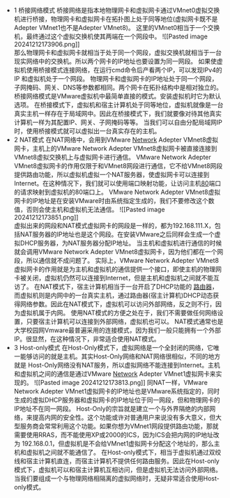  
- 1  桥接网络模式
	桥接网络是指本地物理网卡和虚拟网卡通过VMnet0虚拟交换机进行桥接，物理网卡和虚拟网卡在拓扑图上处于同等地位(虚拟网卡既不是Adepter VMnet1也不是Adepter VMnet8)。
	这里的VMnet0相当于一个交换机，最终通过这个虚拟交换机使其两端在一个网段中。
	![[Pasted image 20241212173906.png]]  
	那么物理网卡和虚拟网卡就相当于处于同一个网段，虚拟交换机就相当于一台现实网络中的交换机。所以两个网卡的IP地址也要设置为同一网段。
	如果使虚拟机使用桥接模式连接网络，在运行cmd命令后产看两个IP，可以发现IPv4的IP 和虚拟机处于一个网段。
	物理网卡和虚拟网卡的IP地址处于同一个网段，子网掩码、网关、DNS等参数都相同。两个网卡在拓扑结构中是相对独立的。
	桥接网络模式是VMware虚拟机中最简单直接的模式。安装虚拟机时它为默认选项。
	在桥接模式下，虚拟机和宿主计算机处于同等地位，虚拟机就像是一台真实主机一样存在于局域网中。因此在桥接模式下，我们就要像对待其他真实计算机一样为其配置IP、网关、子网掩码等等。
	当我们可以自由分配局域网IP时，使用桥接模式就可以虚拟出一台真实存在的主机。
- 2  NAT模式
	在NAT网络中，会用到VMware [Network](http://whatis.ctocio.com.cn/searchwhatis/367/6093367.shtml) Adepter VMnet8虚拟网卡，主机上的VMware Network Adepter VMnet8虚拟网卡被直接连接到VMnet8虚拟交换机上与虚拟网卡进行通信。
	VMware Network Adepter VMnet8虚拟网卡的作用仅限于和VMnet8网段进行通信，它不给VMnet8网段提供路由功能，所以虚拟机虚拟一个NAT服务器，使虚拟网卡可以连接到Internet。在这种情况下，我们就可以使用端口映射功能，让访问主机[80](http://whatis.ctocio.com.cn/searchwhatis/293/5949293.shtml)端口的请求映射到虚拟机的80端口上。
	VMware Network Adepter VMnet8虚拟网卡的IP地址是在安装VMware时由系统指定生成的，我们不要修改这个数值，否则会使主机和虚拟机无法通信。
	![[Pasted image 20241212173851.png]]  
	虚拟出来的网段和NAT模式虚拟网卡的网段是一样的，都为192.168.111.X，包括NAT服务器的IP地址也是这个网段。在安装VMware之后同样会生成一个虚拟DHCP服务器，为NAT服务器分配IP地址。
	当主机和虚拟机进行通信的时候就会调用VMware Network Adepter VMnet8虚拟网卡，因为他们都在一个网段，所以通信就不成问题了。
	实际上，VMware Network Adepter VMnet8虚拟网卡的作用就是为主机和虚拟机的通信提供一个接口，即使主机的物理网卡被关闭，虚拟机仍然可以连接到Internet，但是主机和虚拟机之间就不能互访了。
	在NAT模式下，宿主计算机相当于一台开启了DHCP功能的 [路由器](http://www.2cto.com/net/router/)，而虚拟机则是内网中的一台真实主机，通过路由器(宿主计算机)DHCP动态获得网络参数。因此在NAT模式下，虚拟机可以访问外部网络，反之则不行，因为虚拟机属于内网。
	使用NAT模式的方便之处在于，我们不需要做任何网络设置，只要宿主计算机可以连接到外部网络，虚拟机也可以。
	NAT模式通常也是大学校园网Vmware最普遍采用的连接模式，因为我们一般只能拥有一个外部IP。很显然，在这种情况下，非常适合使用NAT模式。
- 3  Host-only模式
    在Host-Only模式下，虚拟网络是一个全封闭的网络，它唯一能够访问的就是主机。其实Host-Only网络和NAT网络很相似，不同的地方就是 Host-Only网络没有NAT服务，所以虚拟网络不能连接到Internet。主机和虚拟机之间的通信是通过VMware [Network](http://whatis.ctocio.com.cn/searchwhatis/367/6093367.shtml) Adepter VMnet1虚拟网卡来实现的。
    ![[Pasted image 20241212173813.png]]
	同NAT一样，VMware Network Adepter VMnet1虚拟网卡的IP地址也是VMware系统指定的，同时生成的虚拟DHCP服务器和虚拟网卡的IP地址位于同一网段，但和物理网卡的IP地址不在同一网段。
	Host-Only的宗旨就是建立一个与外界隔绝的内部网络，来提高内网的安全性。这个功能或许对普通用户来说没有多大意义，但大型服务商会常常利用这个功能。如果你想为VMnet1网段提供路由功能，那就需要使用RRAS，而不能使用XP或2000的ICS，因为ICS会把内网的IP地址改为 192.168.0.1，但虚拟机是不会给VMnet1虚拟网卡分配这个地址的，那么主机和虚拟机之间就不能通信了。
	在Host-only模式下，相当于虚拟机通过双绞线和宿主计算机直连，而宿主计算机不提供任何路由服务。因此在Host-only模式下，虚拟机可以和宿主计算机互相访问，但是虚拟机无法访问外部网络。
	当我们要组成一个与物理网络相隔离的虚拟网络时，无疑非常适合使用Host-only模式。
